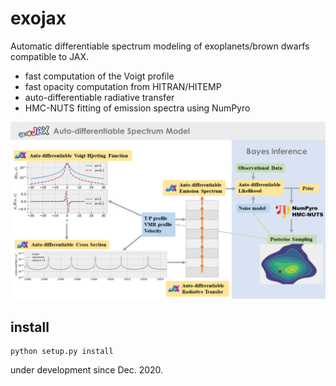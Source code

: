 # exojax

Automatic differentiable spectrum modeling of exoplanets/brown dwarfs compatible to JAX.

- fast computation of the Voigt profile
- fast opacity computation from HITRAN/HITEMP
- auto-differentiable radiative transfer
- HMC-NUTS fitting of emission spectra using NumPyro 

<img src="https://github.com/HajimeKawahara/exojax/blob/develop/documents/exojax.png" Titie="exojax" Width=850px>


## install

```
python setup.py install
```

under development since Dec. 2020.
